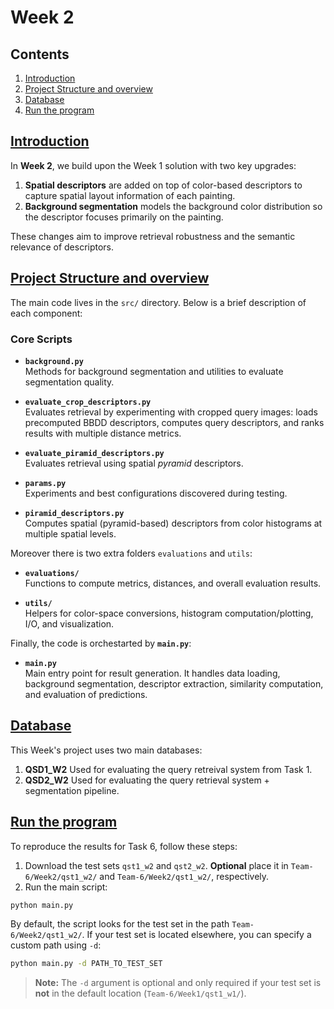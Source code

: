 # Week 2

## Contents
1. [Introduction](#introducion)
2. [Project Structure and overview](#project-structure-and-overview)
3. [Database](#database)
4. [Run the program](#run-the-program)

## [Introduction](#introduction)
In **Week 2**, we build upon the Week 1 solution with two key upgrades:

1. **Spatial descriptors** are added on top of color-based descriptors to capture spatial layout information of each painting.
2. **Background segmentation** models the background color distribution so the descriptor focuses primarily on the painting.

These changes aim to improve retrieval robustness and the semantic relevance of descriptors.


## [Project Structure and overview](#project-structure-and-overview)
The main code lives in the `src/` directory. Below is a brief description of each component:

### Core Scripts

- **`background.py`**  
  Methods for background segmentation and utilities to evaluate segmentation quality.

- **`evaluate_crop_descriptors.py`**  
  Evaluates retrieval by experimenting with cropped query images: loads precomputed BBDD descriptors, computes query descriptors, and ranks results with multiple distance metrics.

- **`evaluate_piramid_descriptors.py`**  
  Evaluates retrieval using spatial *pyramid* descriptors.

- **`params.py`**  
  Experiments and best configurations discovered during testing.

- **`piramid_descriptors.py`**  
  Computes spatial (pyramid-based) descriptors from color histograms at multiple spatial levels.

Moreover there is two extra folders `evaluations` and `utils`:

- **`evaluations/`**  
  Functions to compute metrics, distances, and overall evaluation results.

- **`utils/`**  
  Helpers for color-space conversions, histogram computation/plotting, I/O, and visualization.

Finally, the code is orchestarted by **`main.py`**:
- **`main.py`**  
  Main entry point for result generation. It handles data loading, background segmentation, descriptor extraction, similarity computation, and evaluation of predictions.

## [Database](#database)
This Week's project uses two main databases: 
1) **QSD1_W2** Used for evaluating the query retreival system from Task 1.
2) **QSD2_W2** Used for evaluating the query retrieval system + segmentation pipeline.

## [Run the program](#run-the-program)

To reproduce the results for Task 6, follow these steps:
1. Download the test sets `qst1_w2` and `qst2_w2`. **Optional** place it in `Team-6/Week2/qst1_w2/` and `Team-6/Week2/qst1_w2/`, respectively.
2. Run the main script:
```bash
python main.py
```

By default, the script looks for the test set in the path `Team-6/Week2/qst1_w2/`. If your test set is located elsewhere, you can specify a custom path using `-d`:
```bash
python main.py -d PATH_TO_TEST_SET
```
> **Note:** The `-d` argument is optional and only required if your test set is **not** in the default location (`Team-6/Week1/qst1_w1/`).

